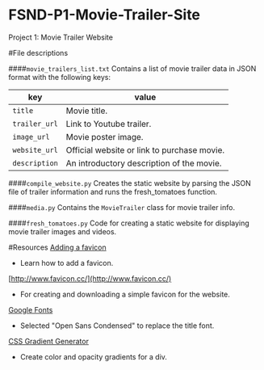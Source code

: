 # FSND-P1-Movie-Trailer-Site
Project 1: Movie Trailer Website


#File descriptions

####`movie_trailers_list.txt`
Contains a list of movie trailer data in JSON format with the following keys:

key | value
---|---
`title` | Movie title.
`trailer_url` | Link to Youtube trailer.
`image_url` | Movie poster image.
`website_url` | Official website or link to purchase movie.
`description` | An introductory description of the movie.

####`compile_website.py`
Creates the static website by parsing the JSON file of trailer information and runs the fresh_tomatoes function.

####`media.py`
Contains the `MovieTrailer` class for movie trailer info.

####`fresh_tomatoes.py`
Code for creating a static website for displaying movie trailer images and videos.


#Resources
[Adding a favicon](http://stackoverflow.com/questions/4888377/how-to-add-a-browser-tab-icon-for-a-website)
- Learn how to add a favicon.

[http://www.favicon.cc/](http://www.favicon.cc/)
- For creating and downloading a simple favicon for the website.

[Google Fonts](https://www.google.com/fonts)
- Selected "Open Sans Condensed" to replace the title font.

[CSS Gradient Generator](http://www.colorzilla.com/gradient-editor/)
- Create color and opacity gradients for a div.